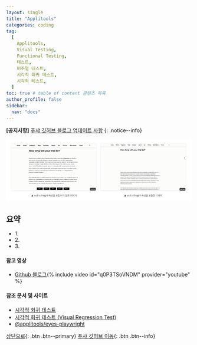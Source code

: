 ```yaml
---
layout: single
title: "Applitools"
categories: coding
tag:
  [
    Applitools,
    Visual Testing,
    Functional Testing,
    테스트,
    비주얼 테스트,
    시각적 회귀 테스트,
    시각적 테스트,
  ]
toc: true # table of content 콘텐츠 목록
author_profile: false
sidebar:
  nav: "docs"
---
```


**[공지사항]** [푸샤 깃허브 블로그 업데이트 사항](https://github.com/de24world/de24world.github.io)
{: .notice--info}

<img src="/assets/images/CLS/width_height.gif" />

<div class="notice--success">
<h2>요약</h2>
<ul>
  <li>1. </li>
  <li>2. </li>
  <li>3. </li>
</ul>
</div>

#### 참고 영상

- [Github 블로그](https://youtu.be/q0P3TSoVNDM){% include video id="q0P3TSoVNDM" provider="youtube" %}

#### 참조 문서 및 사이트

- [시각적 회귀 테스트](https://ko.myservername.com/guide-visual-regression-testing-with-visual-testing-tools#1_Applitools)
- [시각적 회귀 테스트 (Visual Regression Test)](https://ideveloper2.dev/blog/2021-01-24--%EC%8B%9C%EA%B0%81%EC%A0%81-%ED%9A%8C%EA%B7%80-%ED%85%8C%EC%8A%A4%ED%8A%B8-visual-regression-test/)
- [@applitools/eyes-playwright](https://www.npmjs.com/package/@applitools/eyes-playwright)

[상단으로](#svg-란){: .btn .btn--primary}
[푸샤 깃허브 이동](https://github.com/de24world){: .btn .btn--info}
